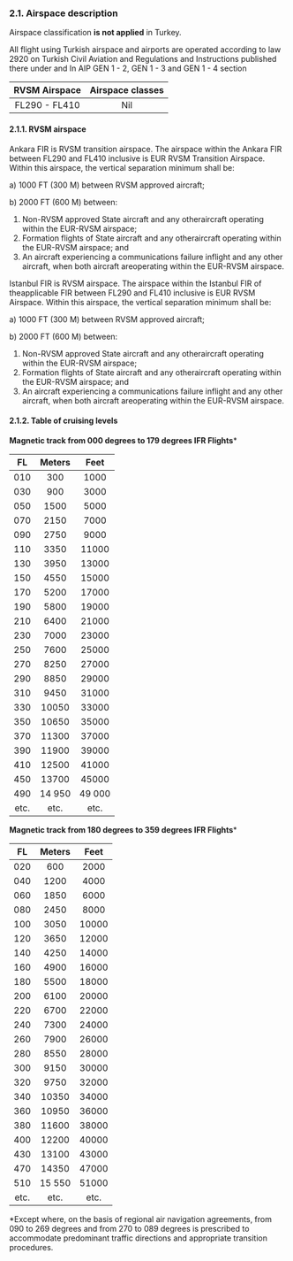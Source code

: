 ### 	2.1. Airspace description

Airspace classification **is not applied** in Turkey.

All  flight  using  Turkish  airspace  and  airports  are operated according to law 2920 on Turkish Civil Aviation and  Regulations  and  Instructions  published  there under and In AIP GEN 1 - 2, GEN 1 - 3 and GEN 1 - 4   section

| RVSM Airspace | Airspace classes |
| :-----------: | :--------------: |
| FL290 - FL410 |       Nil        |

#### 2.1.1. RVSM airspace

Ankara FIR  is RVSM transition airspace. The airspace within the Ankara FIR between FL290 and FL410 inclusive is EUR RVSM Transition Airspace. Within  this airspace, the vertical separation minimum shall be:

a) 1000 FT (300 M) between RVSM approved aircraft;

b) 2000 FT (600 M) between:

1. Non-RVSM approved State aircraft and any otheraircraft operating within the EUR-RVSM airspace;
2. Formation  flights  of  State  aircraft  and  any  otheraircraft operating within the EUR-RVSM airspace; and
3. An aircraft experiencing a communications failure inflight  and  any  other  aircraft,  when  both  aircraft  areoperating within the EUR-RVSM airspace.

Istanbul FIR is RVSM airspace. The airspace within the Istanbul FIR of theapplicable FIR between FL290 and FL410 inclusive is EUR RVSM Airspace. Within  this airspace, the vertical separation minimum shall be:

a) 1000 FT (300 M) between RVSM approved aircraft;

b) 2000 FT (600 M) between:

1. Non-RVSM approved State aircraft and any otheraircraft operating within the EUR-RVSM airspace;
2. Formation  flights  of  State  aircraft  and  any  otheraircraft operating within the EUR-RVSM airspace; and
3. An aircraft experiencing a communications failure inflight  and  any  other  aircraft,  when  both  aircraft  areoperating within the EUR-RVSM airspace.

#### 2.1.2. Table of cruising levels

**Magnetic track from 000 degrees to 179 degrees IFR Flights***

|  FL  | Meters |  Feet  |
| :--: | :----: | :----: |
| 010  |  300   |  1000  |
| 030  |  900   |  3000  |
| 050  |  1500  |  5000  |
| 070  |  2150  |  7000  |
| 090  |  2750  |  9000  |
| 110  |  3350  | 11000  |
| 130  |  3950  | 13000  |
| 150  |  4550  | 15000  |
| 170  |  5200  | 17000  |
| 190  |  5800  | 19000  |
| 210  |  6400  | 21000  |
| 230  |  7000  | 23000  |
| 250  |  7600  | 25000  |
| 270  |  8250  | 27000  |
| 290  |  8850  | 29000  |
| 310  |  9450  | 31000  |
| 330  | 10050  | 33000  |
| 350  | 10650  | 35000  |
| 370  | 11300  | 37000  |
| 390  | 11900  | 39000  |
| 410  | 12500  | 41000  |
| 450  | 13700  | 45000  |
| 490  | 14 950 | 49 000 |
| etc. |  etc.  |  etc.  |

**Magnetic track from 180 degrees to 359 degrees IFR Flights***

|  FL  | Meters | Feet  |
| :--: | :----: | :---: |
| 020  |  600   | 2000  |
| 040  |  1200  | 4000  |
| 060  |  1850  | 6000  |
| 080  |  2450  | 8000  |
| 100  |  3050  | 10000 |
| 120  |  3650  | 12000 |
| 140  |  4250  | 14000 |
| 160  |  4900  | 16000 |
| 180  |  5500  | 18000 |
| 200  |  6100  | 20000 |
| 220  |  6700  | 22000 |
| 240  |  7300  | 24000 |
| 260  |  7900  | 26000 |
| 280  |  8550  | 28000 |
| 300  |  9150  | 30000 |
| 320  |  9750  | 32000 |
| 340  | 10350  | 34000 |
| 360  | 10950  | 36000 |
| 380  | 11600  | 38000 |
| 400  | 12200  | 40000 |
| 430  | 13100  | 43000 |
| 470  | 14350  | 47000 |
| 510  | 15 550 | 51000 |
| etc. |  etc.  | etc.  |

*Except  where,  on  the  basis  of  regional  air  navigation agreements, from 090 to 269 degrees and from 270 to 089 degrees  is  prescribed  to  accommodate  predominant  traffic directions and appropriate transition procedures.